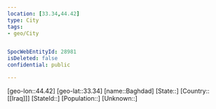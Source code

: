 ```yaml
---
location: [33.34,44.42]
type: City
tags:
- geo/City


SpocWebEntityId: 28981
isDeleted: false
confidential: public

---
```

[geo-lon::44.42]
[geo-lat::33.34]
[name::Baghdad]
[State::]
[Country::[[Iraq]]]
[StateId::]
[Population::]
[Unknown::]

